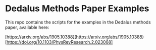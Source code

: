 # Dedalus Methods Paper Examples

This repo contains the scripts for the examples in the Dedalus methods paper, available here:

[https://arxiv.org/abs/1905.10388](https://arxiv.org/abs/1905.10388)
[https://doi.org/10.1103/PhysRevResearch.2.023068]

